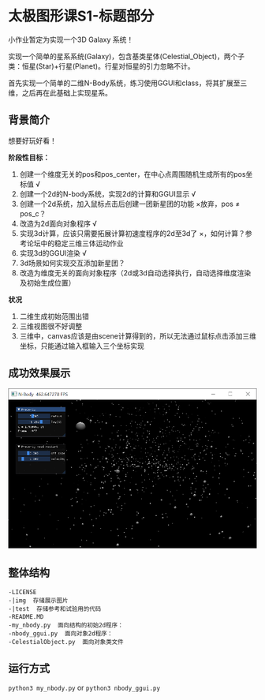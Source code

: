 # 太极图形课S1-标题部分
小作业暂定为实现一个3D Galaxy 系统！

实现一个简单的星系系统(Galaxy)，包含基类星体(Celestial_Object)，两个子类：恒星(Star)+行星(Planet)。行星对恒星的引力忽略不计。

首先实现一个简单的二维N-Body系统，练习使用GGUI和class，将其扩展至三维，之后再在此基础上实现星系。

## 背景简介
想要好玩好看！

**阶段性目标：**
1. 创建一个维度无关的pos和pos_center，在中心点周围随机生成所有的pos坐标值 √
2. 创建一个2d的N-body系统，实现2d的计算和GGUI显示 √
3. 创建一个2d系统，加入鼠标点击后创建一团新星团的功能 ×放弃，pos ≠ pos_c？
4. 改造为2d面向对象程序 √
5. 实现3d计算，应该只需要拓展计算初速度程序的2d至3d了 ×，如何计算？参考论坛中的稳定三维三体运动作业
6. 实现3d的GGUI渲染 √
7. 3d场景如何实现交互添加新星团？
8. 改造为维度无关的面向对象程序（2d或3d自动选择执行，自动选择维度渲染及初始生成位置）

**状况**
1. 二维生成初始范围出错
2. 三维视图很不好调整
3. 三维中，canvas应该是由scene计算得到的，所以无法通过鼠标点击添加三维坐标，只能通过输入框输入三个坐标实现

## 成功效果展示
![simple 3d N-body demo in 01. Oct. 2021](./img/my_nbody_ggui_show_211001_02.png)
## 整体结构
```
-LICENSE
-|img  存储展示图片
-|test  存储参考和试验用的代码
-README.MD
-my_nbody.py  面向结构的初始2d程序：
-nbody_ggui.py  面向对象2d程序：
-CelestialObject.py  面向对象类文件
```

## 运行方式
`python3 my_nbody.py`
or
`python3 nbody_ggui.py`
